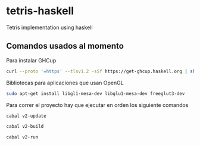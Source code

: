 # tetris-haskell
Tetris implementation using haskell

## Comandos usados al momento

Para instalar GHCup

```bash
curl --proto '=https' --tlsv1.2 -sSf https://get-ghcup.haskell.org | sh
```

Bibliotecas para aplicaciones que usan OpenGL

```bash
sudo apt-get install libgl1-mesa-dev libglu1-mesa-dev freeglut3-dev
```
Para correr el proyecto hay que ejecutar en orden los siguiente comandos

```bash
cabal v2-update
```

```bash
cabal v2-build
```

```bash
cabal v2-run
```


